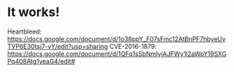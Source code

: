 # It works!
Heartbleed: https://docs.google.com/document/d/1o38ppY_F07sFmc12AtBnPF7hbyeUyTVP6E30tsj7-vY/edit?usp=sharing
CVE-2016-1879: https://docs.google.com/document/d/1QFq1sSbNmIyjAJFWy1l2aWpY19SXGPq408Atg1yeaG4/edit#
